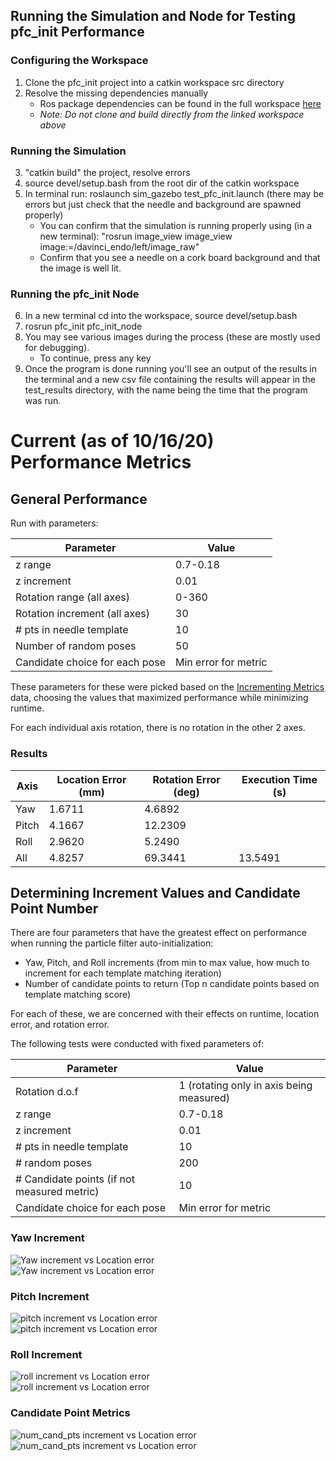 ## Running the Simulation and Node for Testing pfc_init Performance
### Configuring the Workspace  
1. Clone the pfc_init project into a catkin workspace src directory
2. Resolve the missing dependencies manually
    * Ros package dependencies can be found in the full workspace [here](fhttps://github.com/tuckerguen/pfc_init_catkin_ws) 
    * *Note: Do not clone and build directly from the linked workspace above*
### Running the Simulation
3. "catkin build" the project, resolve errors
4. source devel/setup.bash from the root dir of the catkin workspace
5. In terminal run: roslaunch sim_gazebo test_pfc_init.launch (there may be errors but just check that the needle and background are spawned properly)
    * You can confirm that the simulation is running properly using (in a new terminal): "rosrun image_view image_view image:=/davinci_endo/left/image_raw"
    * Confirm that you see a needle on a cork board background and that the image is well lit.
### Running the pfc_init Node
6. In a new terminal cd into the workspace, source devel/setup.bash
7. rosrun pfc_init pfc_init_node
8. You may see various images during the process (these are mostly used for debugging). 
    * To continue, press any key
9. Once the program is done running you'll see an output of the results in the terminal and a new csv file containing 
the results will appear in the test_results directory, with the name being the time that the program was run.

# Current (as of 10/16/20) Performance Metrics
## General Performance
Run with parameters:

| Parameter                                                	| Value 	|
|----------------------------------------------------------	|----------	|
| z range                                                  	| 0.7-0.18 	|
| z increment 	                                            | 0.01 	    |
| Rotation range (all axes)                                 | 0-360 	| 
| Rotation increment (all axes)	                            | 30	    |
| # pts in needle template                                 	| 10       	|
| Number of random poses                           	        | 50      	|
| Candidate choice for each pose                            | Min error for metric |

These parameters for these were picked based on the [Incrementing Metrics](#incrementing-metrics) data, choosing the values
that maximized performance while minimizing runtime.  
  
For each individual axis rotation, there is no rotation in the other 2 axes.
### Results

| Axis                                                	| Location Error (mm) | Rotation Error (deg) | Execution Time (s) |
|-------------------------------------------------------|----------      |-----           |----            | 
| Yaw                                                   | 1.6711       |   4.6892    |               | 
| Pitch                                                 | 4.1667       |   12.2309  |       | 
| Roll                                                  | 2.9620       |   5.2490    |       | 
| All                                                   | 4.8257       |   69.3441   |  13.5491     |



## Determining Increment Values and Candidate Point Number
There are four parameters that have the greatest effect on performance when running the particle filter auto-initialization:  
* Yaw, Pitch, and Roll increments  (from min to max value, how much to increment for each template matching iteration)  
* Number of candidate points to return (Top n candidate points based on template matching score)  

For each of these, we are concerned with their effects on runtime, location error, and rotation error.  
  
The following tests were conducted with fixed parameters of:  

| Parameter                                                	| Value 	|
|----------------------------------------------------------	|----------	|
| Rotation d.o.f                                            | 1	(rotating only in axis being measured)|
| z range                                                  	| 0.7-0.18 	|
| z increment 	                                            | 0.01 	    | 
| # pts in needle template                                 	| 10       	|
| # random poses                           	        | 200      	|
| # Candidate points (if not measured metric)   | 10
| Candidate choice for each pose                            | Min error for metric          |

### Yaw Increment
![Yaw increment vs Location error](imgs/yaw_inc_vs_loc_err1.jpeg)  
![Yaw increment vs Location error](imgs/yaw_inc_vs_rot_err1.jpeg)  

### Pitch Increment
![pitch increment vs Location error](imgs/pitch_inc_vs_loc_err1.jpeg)  
![pitch increment vs Location error](imgs/pitch_inc_vs_rot_err1.jpeg)  

### Roll Increment
![roll increment vs Location error](imgs/roll_inc_vs_loc_err1.jpeg)  
![roll increment vs Location error](imgs/roll_inc_vs_rot_err1.jpeg)  

### Candidate Point Metrics 
![num_cand_pts increment vs Location error](imgs/num_cand_pts_vs_loc_err1.jpeg)  
![num_cand_pts increment vs Location error](imgs/num_cand_pts_vs_rot_err1.jpeg)  